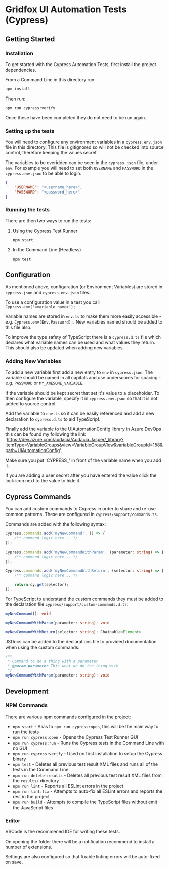 # Gridfox UI Automation Tests (Cypress)

## Getting Started

### Installation

To get started with the Cypress Automation Tests, first install the project dependencies.

From a Command Line in this directory run:

```bash
npm install
```

Then run:

```bash
npm run cypress:verify
```

Once these have been completed they do not need to be run again.

### Setting up the tests

You will need to configure any environment variables in a `cypress.env.json` file in this directory. This file is gitignored so will not be checked into source control, therefore keeping the values secret.

The variables to be overidden can be seen in the `cypress.json` file, under `env`. For example you will need to set both `USERNAME` and `PASSWORD` in the `cypress.env.json` to be able to login.

```json
{
    "USERNAME": "<username_here>",
    "PASSWORD": "<password_here>"
}
```

### Running the tests

There are then two ways to run the tests:

1. Using the Cypress Test Runner

    ```bash
    npm start
    ```

1. In the Command Line (Headless)

    ```bash
    npm test
    ```

## Configuration

As mentioned above, configuration (or Environment Variables) are stored in `cypress.json` and `cypress.env.json` files.

To use a configuration value in a test you call `Cypress.env('<variable_name>');`

Variable names are stored in `env.ts` to make them more easily accessible - e.g. `Cypress.env(Env.Password);`. New variables named should be added to this file also.

To improve the type safety of TypeScript there is a `cypress.d.ts` file which declares what variable names can be used and what values they return. This should also be updated when adding new variables.

### Adding New Variables

To add a new variable first add a new entry to `env` in `cypress.json`. The variable should be named in all capitals and use underscores for spacing - e.g. `PASSWORD` or `MY_AWESOME_VARIABLE`.

If the variable should be kept secret that set it's value to a placeholder. To then configure the variable, specify it in `cypress.env.json` so that it is not added to source control.

Add the variable to `env.ts` so it can be easily referenced and add a new declaration to `cypress.d.ts` to aid TypeScript.

Finally add the variable to the UIAutomationConfig library in Azure DevOps this can be found my following the link 'https://dev.azure.com/audacia/Audacia.Jasper/_library?itemType=VariableGroups&view=VariableGroupView&variableGroupId=158&path=UIAutomationConfig'. 

Make sure you put 'CYPRESS_' in front of the variable name when you add it.

If you are adding a user secret after you have entered the value click the lock icon next to the value to hide it.

## Cypress Commands

You can add custom commands to Cypress in order to share and re-use common patterns. These are configured in `cypress/support/commands.ts`.

Commands are added with the following syntax:

```typescript
Cypress.commands.add('myNewCommand', () => {
    /** command logic here... */
});

Cypress.commands.add('myNewCommandWithParam', (parameter: string) => {
    /** command logic here... */
});

Cypress.commands.add('myNewCommandWithReturn', (selector: string) => {
    /** command logic here... */

    return cy.get(selector);
});
```

For TypeScript to understand the custom commands they must be added to the declaration file `cypress/support/custom-commands.d.ts`:

```typescript
myNewCommand(): void

myNewCommandWithParam(parameter: string): void

myNewCommandWithReturn(selector: string): Chainable<Element>
```

JSDocs can be added to the declarations file to provided documentation when using the custom commands:

```typescript
/**
 * Command to do a thing with a parameter
 * @param parameter This what we do the thing with
 */
myNewCommandWithParam(parameter: string): void
```

## Development

### NPM Commands

There are various npm commands configured in the project:

- `npm start` - Alias to `npm run cypress:open`, this will be the main way to run the tests
- `npm run cypress:open` - Opens the Cypress Test Runner GUI
- `npm run cypress:run` - Runs the Cypress tests in the Command Line with no GUI
- `npm run cypress:verify` - Used on first installation to setup the Cypress binary
- `npm test` - Deletes all previous test result XML files and runs all of the tests in the Command Line
- `npm run delete-results` - Deletes all previous test result XML files from the `results/` directory
- `npm run lint` - Reports all ESLint errors in the project
- `npm run lint:fix` - Attempts to auto-fix all ESLint errors and reports the rest in the project
- `npm run build` - Attempts to compile the TypeScript files without emit the JavaScript files

### Editor

VSCode is the recommened IDE for writing these tests.

On opening the folder there will be a notification recommend to install a number of extensions.

Settings are also configured so that fixable linting errors will be auto-fixed on save.


